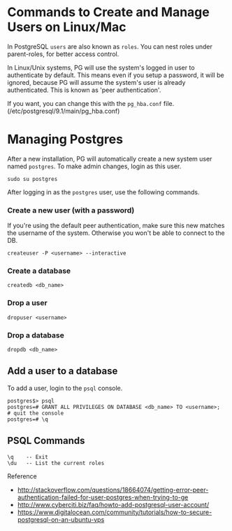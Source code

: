 # Commands to Create and Manage Users on Linux/Mac

In PostgreSQL `users` are also known as `roles`. You can nest roles under parent-roles, for better access control.

In Linux/Unix systems, PG will use the system's logged in user to authenticate by default. 
This means even if you setup a password, it will be ignored, because PG will assume the system's user is already authenticated.
This is known as 'peer authentication'.

If you want, you can change this with the `pg_hba.conf` file. (/etc/postgresql/9.1/main/pg_hba.conf)

# Managing Postgres

After a new installation, PG will automatically create a new system user named `postgres`. To make admin changes, login as this user.
```
sudo su postgres
```

After logging in as the `postgres` user, use the following commands.

### Create a new user (with a password)
If you're using the default peer authentication, make sure this new <username> matches the username of the system.
Otherwise you won't be able to connect to the DB.
```
createuser -P <username> --interactive
```

### Create a database
```
createdb <db_name>
```

### Drop a user
```
dropuser <username>
```

### Drop a database
```
dropdb <db_name>
```

## Add a user to a database

To add a user, login to the `psql` console.
```
postgres$> psql
postgres=# GRANT ALL PRIVILEGES ON DATABASE <db_name> TO <username>;
# quit the console
postgres=# \q 
```

## PSQL Commands
```
\q    -- Exit
\du   -- List the current roles
```


Reference
- http://stackoverflow.com/questions/18664074/getting-error-peer-authentication-failed-for-user-postgres-when-trying-to-ge
- http://www.cyberciti.biz/faq/howto-add-postgresql-user-account/
- https://www.digitalocean.com/community/tutorials/how-to-secure-postgresql-on-an-ubuntu-vps
